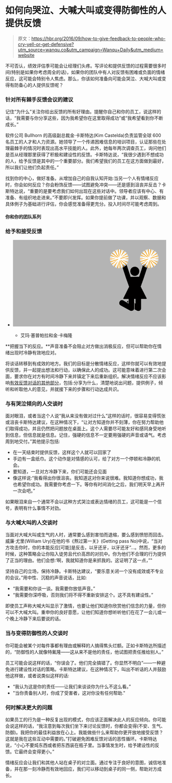 # 如何向哭泣、大喊大叫或变得防御性的人提供反馈

> 原文：<https://hbr.org/2016/09/how-to-give-feedback-to-people-who-cry-yell-or-get-defensive?utm_source=wanqu.co&utm_campaign=Wanqu+Daily&utm_medium=website>

不可否认，绩效评估季可能会让经理们头疼。写评论和提供反馈的过程需要很多时间(特别是如果你考虑周全的话)，如果你的团队中有人对反馈有困难或负面的情绪反应，这可能会特别令人焦虑。那么，你该如何准备向可能会哭泣、大喊大叫或变得有防备心的人提供反馈呢？

### 针对所有棘手反馈会议的建议

记住“为什么”关注你给出反馈的所有好理由。提醒你自己和你的员工，说这样的话，“我需要与你分享这些，因为我希望你在这里取得成功”或“我希望看到你不断成长。”

软件公司 Bullhorn 的高级副总裁金·卡斯特达(Kim Castelda)负责监管全球 600 名员工的人才和人力资源。她领导了一个传递困难信息的培训项目，认证那些在处理最棘手的情况时表现出高水平技能的人。此外，她每年两次调查员工，询问他们是否从经理那里获得了积极和建设性的反馈。卡斯特达说，“我很少遇到不想成功的人，给予反馈是其中的一个重要部分。我们希望我们的员工在这方面做到最好，所以我们让他们负起责任。”

找到你的中心，做好准备。从增加自己的自我认知开始:当另一个人有情绪反应时，你会如何反应？你会粉饰反馈——试图避免冲突——还是感到沮丧并反击？卡斯特达说，“重要的是要考虑我们如何出现在这些对话中。领导者应该有中心、有准备、有组织地走进来。”不要即兴发挥。如果你提前做了功课，并以观察、数据和具体例子为基础进行评估，你会感觉准备得更充分。投入时间尽可能考虑周到。

 #### 你和你的团队系列

### 给予和接受反馈

*   ![](img/a521ab3fb107a8a9561f7d1c97056ac0.png)

    *   艾玛·塞普帕拉和金·卡梅隆 

**把握当下的反应。**声音准备不会阻止对方做出消极反应，但可以帮助你在情绪出现时冷静有效地应对。

将谈话转移到有成效的地方。我们的目标是分散情绪反应，这样你就可以有效地提供反馈，并一起提出想法和行动，以确保此人的成功。这可能意味着进行第二次会面，要求你在对方有时间冷静下来并镇定下来后重新组织。解决情绪反应不应该影响[有效反馈对话的其他部分](/2014/06/everything-you-need-to-know-about-negative-feedback)，包括:分享为什么，清楚地说出问题，提供例子，倾听和听取他人的意见，并就接下来的步骤和行动达成共识。

### **与有哭泣倾向的人交谈时**

面对眼泪，或者当这个人说“我从来没有做对过什么”这样的话时，很容易变得慌张或沮丧卡斯特达建议，在这种情况下，“让对方知道你并不刻薄，你在努力帮助他们取得成功，并且仍然把问题放在桌面上。这个人需要尽可能友好和感同身受地听到信息，但信息就是信息。记住，强硬的信息不一定要用强硬的声音或语气。考虑周到地交付。”其他提示包括:

*   在一天结束时提供反馈，这样这个人就可以回家了
*   手边有一盒纸巾。这个动作是对情感的认可，给了对方一个停顿和冷静的机会。
*   要知道，一旦对方冷静下来，你们可能还会见面
*   像这样说:“我看得出你很沮丧。我知道这对你来说很难。我知道你想成功，我也希望你成功。我需要你考虑一下。等你有时间消化之后，我们明天早上再开一次会吧。”

如果眼泪来自一个通常不会以这种方式哭泣或表达情绪的员工，这可能是一个信号，表明有什么事情不对劲。

### **与大喊大叫的人交谈时**

当面对大喊大叫或生气的人时，通常要么感到害怕而退缩，要么感到愤怒而回击。威廉·尤里(William Ury)在他的书《熬过第一关》(Getting pass No)中说，“当对方攻击你时，你的本能反应[可能]是反击，以牙还牙，以牙还牙”…。然而，更多的时候，这种策略会让你陷入徒劳且代价高昂的对抗中。你为他们不合理的行为提供了正当的理由。他们会想:‘啊，我就知道你是来抓我的。这证明了这一点，”"

坚持自己的立场，保持冷静。卡斯特达建议，“要乐意关闭一个没有成效或不专业的会议。”用中性、沉稳的声音说话，比如:

*   “我需要和你谈一谈。我需要你放低声音。”
*   “我需要你深呼吸，否则我们将不得不重新安排这个。这不具有建设性。”

即使员工声称大喊大叫显示了激情，也要让他们知道你欣赏他们信念的力量，但你可以不大喊大叫。重申你的良好意愿，让他们知道你想听听他们在花了一会儿或一个晚上冷静下来后要说的话。

### **当与变得防御性的人交谈时**

你可能会被某个对每件事都有理由或解释的人搞得焦头烂额。正如卡斯特达所描述的，“防御性的人就像特氟隆——这从来不是他的责任，他试图把责任推给别人。”

员工可能会说这样的话，“你误会了。他们完全搞错了。你显然不明白”——一种避免进行建设性对话的策略。卡斯特达建议，在这种情况下，叫出不听话的人并鼓励他这样做，或者说类似这样的话:

*   “我认为这是你的责任——让我们来谈谈你为什么不这么看。”
*   "当你责备别人时，你成了受害者，这对你没有任何帮助."

### **何时解决更大的问题**

如果员工的行为是一种反复出现的模式，你应该正面解决此人的反应倾向。你可能会说这样的话，“我注意到每次我们坐下来讨论反馈时，你都会变得(不安、生气、防御)。我把你的最佳利益放在心上。我能做些什么来帮助你更开放地接受反馈？这就是我在这些互动中需要的。”打破避免困难反馈对话的恶性循环。卡斯特达说，“小心不要炖东西或者把东西装在瓶子里。当事情发生时，给予建设性的反馈。它最终会变得更小。”

情绪反应会让我们和其他人站在桌子的对立面。通过专注于良好的意图，诚信地准备，并在那一刻冷静而有效地回应，我们可以移动到桌子的同一侧，帮助对方成长。